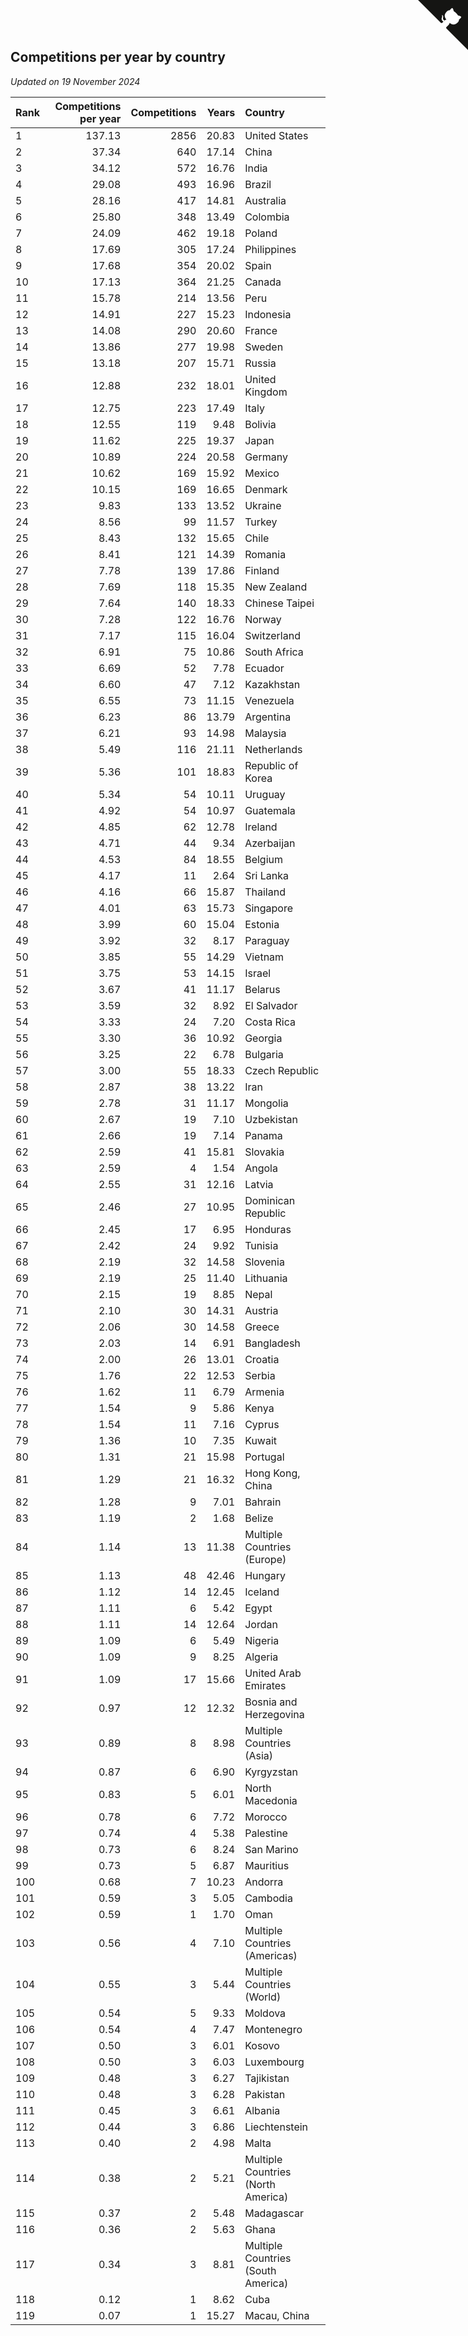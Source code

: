 ## Competitions per year by country

*Updated on 19 November 2024*

| Rank | Competitions per year | Competitions | Years | Country |
| :--- | ---: | ---: | ---: | :--- |
| 1 | 137.13 | 2856 | 20.83 | United States |
| 2 | 37.34 | 640 | 17.14 | China |
| 3 | 34.12 | 572 | 16.76 | India |
| 4 | 29.08 | 493 | 16.96 | Brazil |
| 5 | 28.16 | 417 | 14.81 | Australia |
| 6 | 25.80 | 348 | 13.49 | Colombia |
| 7 | 24.09 | 462 | 19.18 | Poland |
| 8 | 17.69 | 305 | 17.24 | Philippines |
| 9 | 17.68 | 354 | 20.02 | Spain |
| 10 | 17.13 | 364 | 21.25 | Canada |
| 11 | 15.78 | 214 | 13.56 | Peru |
| 12 | 14.91 | 227 | 15.23 | Indonesia |
| 13 | 14.08 | 290 | 20.60 | France |
| 14 | 13.86 | 277 | 19.98 | Sweden |
| 15 | 13.18 | 207 | 15.71 | Russia |
| 16 | 12.88 | 232 | 18.01 | United Kingdom |
| 17 | 12.75 | 223 | 17.49 | Italy |
| 18 | 12.55 | 119 | 9.48 | Bolivia |
| 19 | 11.62 | 225 | 19.37 | Japan |
| 20 | 10.89 | 224 | 20.58 | Germany |
| 21 | 10.62 | 169 | 15.92 | Mexico |
| 22 | 10.15 | 169 | 16.65 | Denmark |
| 23 | 9.83 | 133 | 13.52 | Ukraine |
| 24 | 8.56 | 99 | 11.57 | Turkey |
| 25 | 8.43 | 132 | 15.65 | Chile |
| 26 | 8.41 | 121 | 14.39 | Romania |
| 27 | 7.78 | 139 | 17.86 | Finland |
| 28 | 7.69 | 118 | 15.35 | New Zealand |
| 29 | 7.64 | 140 | 18.33 | Chinese Taipei |
| 30 | 7.28 | 122 | 16.76 | Norway |
| 31 | 7.17 | 115 | 16.04 | Switzerland |
| 32 | 6.91 | 75 | 10.86 | South Africa |
| 33 | 6.69 | 52 | 7.78 | Ecuador |
| 34 | 6.60 | 47 | 7.12 | Kazakhstan |
| 35 | 6.55 | 73 | 11.15 | Venezuela |
| 36 | 6.23 | 86 | 13.79 | Argentina |
| 37 | 6.21 | 93 | 14.98 | Malaysia |
| 38 | 5.49 | 116 | 21.11 | Netherlands |
| 39 | 5.36 | 101 | 18.83 | Republic of Korea |
| 40 | 5.34 | 54 | 10.11 | Uruguay |
| 41 | 4.92 | 54 | 10.97 | Guatemala |
| 42 | 4.85 | 62 | 12.78 | Ireland |
| 43 | 4.71 | 44 | 9.34 | Azerbaijan |
| 44 | 4.53 | 84 | 18.55 | Belgium |
| 45 | 4.17 | 11 | 2.64 | Sri Lanka |
| 46 | 4.16 | 66 | 15.87 | Thailand |
| 47 | 4.01 | 63 | 15.73 | Singapore |
| 48 | 3.99 | 60 | 15.04 | Estonia |
| 49 | 3.92 | 32 | 8.17 | Paraguay |
| 50 | 3.85 | 55 | 14.29 | Vietnam |
| 51 | 3.75 | 53 | 14.15 | Israel |
| 52 | 3.67 | 41 | 11.17 | Belarus |
| 53 | 3.59 | 32 | 8.92 | El Salvador |
| 54 | 3.33 | 24 | 7.20 | Costa Rica |
| 55 | 3.30 | 36 | 10.92 | Georgia |
| 56 | 3.25 | 22 | 6.78 | Bulgaria |
| 57 | 3.00 | 55 | 18.33 | Czech Republic |
| 58 | 2.87 | 38 | 13.22 | Iran |
| 59 | 2.78 | 31 | 11.17 | Mongolia |
| 60 | 2.67 | 19 | 7.10 | Uzbekistan |
| 61 | 2.66 | 19 | 7.14 | Panama |
| 62 | 2.59 | 41 | 15.81 | Slovakia |
| 63 | 2.59 | 4 | 1.54 | Angola |
| 64 | 2.55 | 31 | 12.16 | Latvia |
| 65 | 2.46 | 27 | 10.95 | Dominican Republic |
| 66 | 2.45 | 17 | 6.95 | Honduras |
| 67 | 2.42 | 24 | 9.92 | Tunisia |
| 68 | 2.19 | 32 | 14.58 | Slovenia |
| 69 | 2.19 | 25 | 11.40 | Lithuania |
| 70 | 2.15 | 19 | 8.85 | Nepal |
| 71 | 2.10 | 30 | 14.31 | Austria |
| 72 | 2.06 | 30 | 14.58 | Greece |
| 73 | 2.03 | 14 | 6.91 | Bangladesh |
| 74 | 2.00 | 26 | 13.01 | Croatia |
| 75 | 1.76 | 22 | 12.53 | Serbia |
| 76 | 1.62 | 11 | 6.79 | Armenia |
| 77 | 1.54 | 9 | 5.86 | Kenya |
| 78 | 1.54 | 11 | 7.16 | Cyprus |
| 79 | 1.36 | 10 | 7.35 | Kuwait |
| 80 | 1.31 | 21 | 15.98 | Portugal |
| 81 | 1.29 | 21 | 16.32 | Hong Kong, China |
| 82 | 1.28 | 9 | 7.01 | Bahrain |
| 83 | 1.19 | 2 | 1.68 | Belize |
| 84 | 1.14 | 13 | 11.38 | Multiple Countries (Europe) |
| 85 | 1.13 | 48 | 42.46 | Hungary |
| 86 | 1.12 | 14 | 12.45 | Iceland |
| 87 | 1.11 | 6 | 5.42 | Egypt |
| 88 | 1.11 | 14 | 12.64 | Jordan |
| 89 | 1.09 | 6 | 5.49 | Nigeria |
| 90 | 1.09 | 9 | 8.25 | Algeria |
| 91 | 1.09 | 17 | 15.66 | United Arab Emirates |
| 92 | 0.97 | 12 | 12.32 | Bosnia and Herzegovina |
| 93 | 0.89 | 8 | 8.98 | Multiple Countries (Asia) |
| 94 | 0.87 | 6 | 6.90 | Kyrgyzstan |
| 95 | 0.83 | 5 | 6.01 | North Macedonia |
| 96 | 0.78 | 6 | 7.72 | Morocco |
| 97 | 0.74 | 4 | 5.38 | Palestine |
| 98 | 0.73 | 6 | 8.24 | San Marino |
| 99 | 0.73 | 5 | 6.87 | Mauritius |
| 100 | 0.68 | 7 | 10.23 | Andorra |
| 101 | 0.59 | 3 | 5.05 | Cambodia |
| 102 | 0.59 | 1 | 1.70 | Oman |
| 103 | 0.56 | 4 | 7.10 | Multiple Countries (Americas) |
| 104 | 0.55 | 3 | 5.44 | Multiple Countries (World) |
| 105 | 0.54 | 5 | 9.33 | Moldova |
| 106 | 0.54 | 4 | 7.47 | Montenegro |
| 107 | 0.50 | 3 | 6.01 | Kosovo |
| 108 | 0.50 | 3 | 6.03 | Luxembourg |
| 109 | 0.48 | 3 | 6.27 | Tajikistan |
| 110 | 0.48 | 3 | 6.28 | Pakistan |
| 111 | 0.45 | 3 | 6.61 | Albania |
| 112 | 0.44 | 3 | 6.86 | Liechtenstein |
| 113 | 0.40 | 2 | 4.98 | Malta |
| 114 | 0.38 | 2 | 5.21 | Multiple Countries (North America) |
| 115 | 0.37 | 2 | 5.48 | Madagascar |
| 116 | 0.36 | 2 | 5.63 | Ghana |
| 117 | 0.34 | 3 | 8.81 | Multiple Countries (South America) |
| 118 | 0.12 | 1 | 8.62 | Cuba |
| 119 | 0.07 | 1 | 15.27 | Macau, China |


<a href="https://github.com/JustinTimeCuber/wca_statistics" class="github-corner" aria-label="View source on Github"><svg width="80" height="80" viewBox="0 0 250 250" style="fill:#151513; color:#fff; position: absolute; top: 0; border: 0; right: 0;" aria-hidden="true"><path d="M0,0 L115,115 L130,115 L142,142 L250,250 L250,0 Z"></path><path d="M128.3,109.0 C113.8,99.7 119.0,89.6 119.0,89.6 C122.0,82.7 120.5,78.6 120.5,78.6 C119.2,72.0 123.4,76.3 123.4,76.3 C127.3,80.9 125.5,87.3 125.5,87.3 C122.9,97.6 130.6,101.9 134.4,103.2" fill="currentColor" style="transform-origin: 130px 106px;" class="octo-arm"></path><path d="M115.0,115.0 C114.9,115.1 118.7,116.5 119.8,115.4 L133.7,101.6 C136.9,99.2 139.9,98.4 142.2,98.6 C133.8,88.0 127.5,74.4 143.8,58.0 C148.5,53.4 154.0,51.2 159.7,51.0 C160.3,49.4 163.2,43.6 171.4,40.1 C171.4,40.1 176.1,42.5 178.8,56.2 C183.1,58.6 187.2,61.8 190.9,65.4 C194.5,69.0 197.7,73.2 200.1,77.6 C213.8,80.2 216.3,84.9 216.3,84.9 C212.7,93.1 206.9,96.0 205.4,96.6 C205.1,102.4 203.0,107.8 198.3,112.5 C181.9,128.9 168.3,122.5 157.7,114.1 C157.9,116.9 156.7,120.9 152.7,124.9 L141.0,136.5 C139.8,137.7 141.6,141.9 141.8,141.8 Z" fill="currentColor" class="octo-body"></path></svg></a><style>.github-corner:hover .octo-arm{animation:octocat-wave 560ms ease-in-out}@keyframes octocat-wave{0%,100%{transform:rotate(0)}20%,60%{transform:rotate(-25deg)}40%,80%{transform:rotate(10deg)}}@media (max-width:500px){.github-corner:hover .octo-arm{animation:none}.github-corner .octo-arm{animation:octocat-wave 560ms ease-in-out}}</style>
